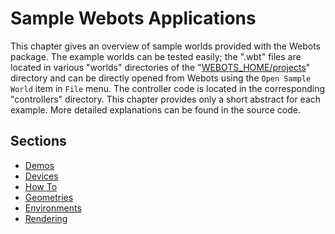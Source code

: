 # Sample Webots Applications

This chapter gives an overview of sample worlds provided with the Webots package.
The example worlds can be tested easily; the ".wbt" files are located in various "worlds" directories of the "[WEBOTS\_HOME/projects](https://github.com/cyberbotics/webots/tree/master/projects)" directory and can be directly opened from Webots using the `Open Sample World` item in `File` menu.
The controller code is located in the corresponding "controllers" directory.
This chapter provides only a short abstract for each example.
More detailed explanations can be found in the source code.

## Sections

- [Demos](samples-demos.md)
- [Devices](samples-devices.md)
- [How To](samples-howto.md)
- [Geometries](samples-geometries.md)
- [Environments](samples-environments.md)
- [Rendering](samples-rendering.md)
